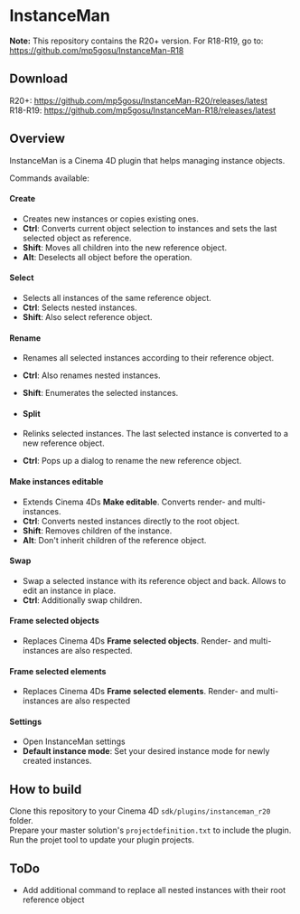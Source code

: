 # InstanceMan
**Note:** This repository contains the R20+ version. For R18-R19, go to: https://github.com/mp5gosu/InstanceMan-R18

## Download
R20+: https://github.com/mp5gosu/InstanceMan-R20/releases/latest   
R18-R19: https://github.com/mp5gosu/InstanceMan-R18/releases/latest

## Overview
InstanceMan is a Cinema 4D plugin that helps managing instance objects.

Commands available:

#### Create
- Creates new instances or copies existing ones.
- **Ctrl**: Converts current object selection to instances and sets the last selected object as reference.
- **Shift**: Moves all children into the new reference object.
- **Alt**: Deselects all object before the operation.

#### Select
- Selects all instances of the same reference object.
- **Ctrl**: Selects nested instances.
- **Shift**: Also select reference object.

#### Rename
- Renames all selected instances according to their reference object.
- **Ctrl**: Also renames nested instances.
- **Shift**: Enumerates the selected instances.

- #### Split
- Relinks selected instances. The last selected instance is converted to a new reference object.
- **Ctrl**: Pops up a dialog to rename the new reference object.

#### Make instances editable
- Extends Cinema 4Ds **Make editable**. Converts render- and multi-instances.
- **Ctrl**: Converts nested instances directly to the root object.
- **Shift**: Removes children of the instance.
- **Alt**: Don't inherit children of the reference object.

#### Swap
- Swap a selected instance with its reference object and back. Allows to edit an instance in place.
- **Ctrl**: Additionally swap children.

#### Frame selected objects
- Replaces Cinema 4Ds **Frame selected objects**. Render- and multi-instances are also respected.

#### Frame selected elements
- Replaces Cinema 4Ds **Frame selected elements**. Render- and multi-instances are also respected

#### Settings
- Open InstanceMan settings
- **Default instance mode**: Set your desired instance mode for newly created instances.


## How to build
Clone this repository to your Cinema 4D `sdk/plugins/instanceman_r20` folder.   
Prepare your master solution's `projectdefinition.txt` to include the plugin.   
Run the projet tool to update your plugin projects.   

## ToDo
- Add additional command to replace all nested instances with their root reference object
